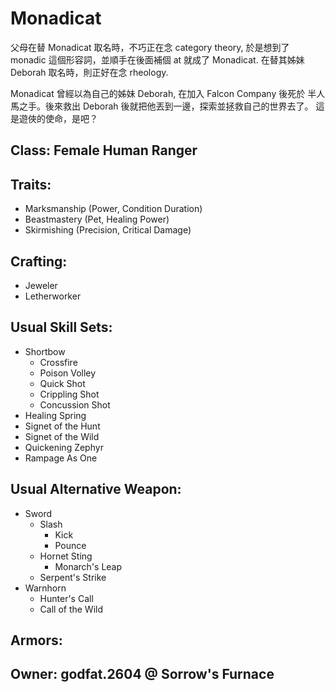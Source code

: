 # Monadicat

父母在替 Monadicat 取名時，不巧正在念 category theory, 於是想到了
monadic 這個形容詞，並順手在後面補個 at 就成了 Monadicat. 在替其姊妹
Deborah 取名時，則正好在念 rheology.

Monadicat 曾經以為自己的姊妹 Deborah, 在加入 Falcon Company 後死於
半人馬之手。後來救出 Deborah 後就把他丟到一邊，探索並拯救自己的世界去了。
這是遊俠的使命，是吧？

## Class: Female Human Ranger

## Traits:

* Marksmanship (Power, Condition Duration)
* Beastmastery (Pet, Healing Power)
* Skirmishing (Precision, Critical Damage)

## Crafting:

* Jeweler
* Letherworker

## Usual Skill Sets:

* Shortbow
  - Crossfire
  - Poison Volley
  - Quick Shot
  - Crippling Shot
  - Concussion Shot
* Healing Spring
* Signet of the Hunt
* Signet of the Wild
* Quickening Zephyr
* Rampage As One

## Usual Alternative Weapon:

* Sword
  - Slash
    - Kick
    - Pounce
  - Hornet Sting
    - Monarch's Leap
  - Serpent's Strike
* Warnhorn
  - Hunter's Call
  - Call of the Wild

## Armors:

## Owner: godfat.2604 @ Sorrow's Furnace
